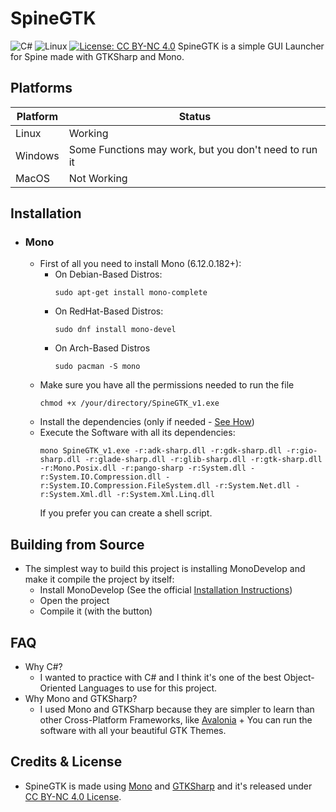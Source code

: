 # SpineGTK
![C#](https://img.shields.io/badge/c%23-%23239120.svg?style=for-the-badge&logo=c-sharp&logoColor=white) ![Linux](https://img.shields.io/badge/Linux-FCC624?style=for-the-badge&logo=linux&logoColor=black) [![License: CC BY-NC 4.0](https://img.shields.io/badge/License-CC_BY--NC_4.0-lightgrey.svg)](https://creativecommons.org/licenses/by-nc/4.0/)
SpineGTK is a simple GUI Launcher for Spine made with GTKSharp and Mono.

## Platforms
|Platform|Status                                               |
|--------|-----------------------------------------------------|
|Linux   |Working                                              |
|Windows |Some Functions may work, but you don't need to run it|
|MacOS   |Not Working                                          |

## Installation
- ### Mono
    - First of all you need to install Mono (6.12.0.182+):
        - On Debian-Based Distros:
            ```
            sudo apt-get install mono-complete
            ```
        - On RedHat-Based Distros:
            ```
            sudo dnf install mono-devel
            ```
        - On Arch-Based Distros
            ```
            sudo pacman -S mono
            ```
    - Make sure you have all the permissions needed to run the file
        ```
        chmod +x /your/directory/SpineGTK_v1.exe
        ```
    - Install the dependencies (only if needed - [See How](https://github.com/GtkSharp/GtkSharp/blob/develop/README.md))
    - Execute the Software with all its dependencies:
        ```
        mono SpineGTK_v1.exe -r:adk-sharp.dll -r:gdk-sharp.dll -r:gio-sharp.dll -r:glade-sharp.dll -r:glib-sharp.dll -r:gtk-sharp.dll -r:Mono.Posix.dll -r:pango-sharp -r:System.dll -r:System.IO.Compression.dll -r:System.IO.Compression.FileSystem.dll -r:System.Net.dll -r:System.Xml.dll -r:System.Xml.Linq.dll
        ```
        If you prefer you can create a shell script.
## Building from Source
- The simplest way to build this project is installing MonoDevelop and make it compile the project by itself:
    - Install MonoDevelop (See the official [Installation Instructions](https://www.monodevelop.com/download/))
    - Open the project
    - Compile it (with the button)
## FAQ
- Why C#?
    - I wanted to practice with C# and I think it's one of the best Object-Oriented Languages to use for this project.
- Why Mono and GTKSharp?
    - I used Mono and GTKSharp because they are simpler to learn than other Cross-Platform Frameworks, like [Avalonia](https://avaloniaui.net/) + You can run the software with all your beautiful GTK Themes.
## Credits & License
 - SpineGTK is made using [Mono](https://www.mono-project.com/) and [GTKSharp](https://www.mono-project.com/docs/gui/gtksharp/) and it's released under [CC BY-NC 4.0 License](https://creativecommons.org/licenses/by-nc/4.0/).
